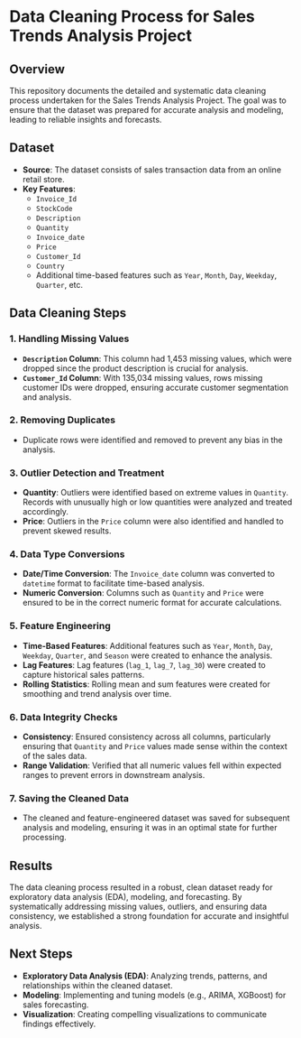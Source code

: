 # Data Cleaning Process for Sales Trends Analysis Project

## Overview

This repository documents the detailed and systematic data cleaning process undertaken for the Sales Trends Analysis Project. The goal was to ensure that the dataset was prepared for accurate analysis and modeling, leading to reliable insights and forecasts.

## Dataset

- **Source**: The dataset consists of sales transaction data from an online retail store.
- **Key Features**: 
  - `Invoice_Id`
  - `StockCode`
  - `Description`
  - `Quantity`
  - `Invoice_date`
  - `Price`
  - `Customer_Id`
  - `Country`
  - Additional time-based features such as `Year`, `Month`, `Day`, `Weekday`, `Quarter`, etc.

## Data Cleaning Steps

### 1. Handling Missing Values

- **`Description` Column**: This column had 1,453 missing values, which were dropped since the product description is crucial for analysis.
- **`Customer_Id` Column**: With 135,034 missing values, rows missing customer IDs were dropped, ensuring accurate customer segmentation and analysis.

### 2. Removing Duplicates

- Duplicate rows were identified and removed to prevent any bias in the analysis.

### 3. Outlier Detection and Treatment

- **Quantity**: Outliers were identified based on extreme values in `Quantity`. Records with unusually high or low quantities were analyzed and treated accordingly.
- **Price**: Outliers in the `Price` column were also identified and handled to prevent skewed results.

### 4. Data Type Conversions

- **Date/Time Conversion**: The `Invoice_date` column was converted to `datetime` format to facilitate time-based analysis.
- **Numeric Conversion**: Columns such as `Quantity` and `Price` were ensured to be in the correct numeric format for accurate calculations.

### 5. Feature Engineering

- **Time-Based Features**: Additional features such as `Year`, `Month`, `Day`, `Weekday`, `Quarter`, and `Season` were created to enhance the analysis.
- **Lag Features**: Lag features (`lag_1`, `lag_7`, `lag_30`) were created to capture historical sales patterns.
- **Rolling Statistics**: Rolling mean and sum features were created for smoothing and trend analysis over time.

### 6. Data Integrity Checks

- **Consistency**: Ensured consistency across all columns, particularly ensuring that `Quantity` and `Price` values made sense within the context of the sales data.
- **Range Validation**: Verified that all numeric values fell within expected ranges to prevent errors in downstream analysis.

### 7. Saving the Cleaned Data

- The cleaned and feature-engineered dataset was saved for subsequent analysis and modeling, ensuring it was in an optimal state for further processing.

## Results

The data cleaning process resulted in a robust, clean dataset ready for exploratory data analysis (EDA), modeling, and forecasting. By systematically addressing missing values, outliers, and ensuring data consistency, we established a strong foundation for accurate and insightful analysis.

## Next Steps

- **Exploratory Data Analysis (EDA)**: Analyzing trends, patterns, and relationships within the cleaned dataset.
- **Modeling**: Implementing and tuning models (e.g., ARIMA, XGBoost) for sales forecasting.
- **Visualization**: Creating compelling visualizations to communicate findings effectively.

